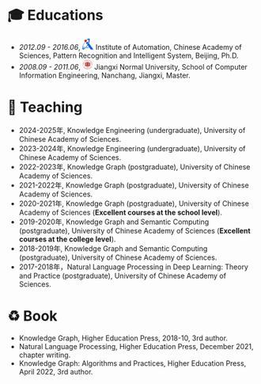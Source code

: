 
# 🎓 Educations
- *2012.09 - 2016.06*, <a href="https://www.ia.ac.cn/"><img class="svg" src="/images/casia_logo.jpg" width="23pt"></a> Institute of Automation, Chinese Academy of Sciences, Pattern Recognition and Intelligent System, Beijing, Ph.D. 
- *2008.09 - 2011.06*, <a href="https://www.jxnu.edu.cn/"><img class="svg" src="/images/jxnu_logo.png" width="20pt"></a> Jiangxi Normal University, School of Computer Information Engineering, Nanchang, Jiangxi, Master.


# 🌴 Teaching
- 2024-2025年, Knowledge Engineering (undergraduate), University of Chinese Academy of Sciences.
- 2023-2024年, Knowledge Engineering (undergraduate), University of Chinese Academy of Sciences.
- 2022-2023年, Knowledge Graph (postgraduate), University of Chinese Academy of Sciences.
- 2021-2022年, Knowledge Graph (postgraduate), University of Chinese Academy of Sciences.
- 2020-2021年, Knowledge Graph (postgraduate), University of Chinese Academy of Sciences (**Excellent courses at the school level**).
- 2019-2020年, Knowledge Graph and Semantic Computing (postgraduate), University of Chinese Academy of Sciences (**Excellent courses at the college level**).
- 2018-2019年, Knowledge Graph and Semantic Computing (postgraduate), University of Chinese Academy of Sciences.
- 2017-2018年，Natural Language Processing in Deep Learning: Theory and Practice (postgraduate), University of Chinese Academy of Sciences.

# ♻️ Book
- Knowledge Graph, Higher Education Press, 2018-10, 3rd author.
- Natural Language Processing, Higher Education Press, December 2021, chapter writing.
- Knowledge Graph: Algorithms and Practices, Higher Education Press, April 2022, 3rd author.
